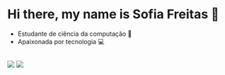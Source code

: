 <h1>Hi there, my name is Sofia Freitas 👋</h1>
<ul>
    <li> Estudante de ciência da computação 📖</li>
    <li> Apaixonada por tecnologia 💻</li>
</ul>
<div style="display: inline_block">
<!--
    <img align="center" alt="Sofii-Js" height="30" width="40" src="https://raw.githubusercontent.com/devicons/devicon/master/icons/javascript/javascript-plain.svg">
    <img align="center" alt="Sofii-HTML" height="30" width="40" src="https://raw.githubusercontent.com/devicons/devicon/master/icons/html5/html5-original.svg">
    <img align="center" alt="Sofii-CSS" height="30" width="40" src="https://raw.githubusercontent.com/devicons/devicon/master/icons/css3/css3-original.svg"> 
-->
</div>

<h2></h2>
<div>
<a href="https://www.linkedin.com/in/sofia-freitas075/" target="_blank"><img src="https://img.shields.io/badge/-LinkedIn-%230077B5?style=for-the-badge&logo=linkedin&logoColor=white" target="_blank"></a> 
<a href = "mailto:sofiisccomp2024@gmail.com"><img src="https://img.shields.io/badge/-Gmail-%23333?style=for-the-badge&logo=gmail&logoColor=white" target="_blank"></a>
</div>

